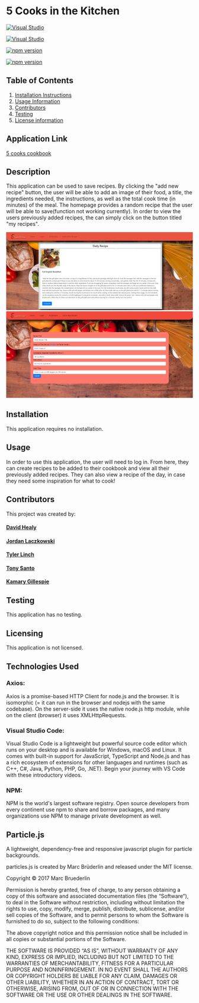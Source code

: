# 5 Cooks in the Kitchen

[![Visual Studio](https://badgen.net/badge/icon/visualstudio?icon=visualstudio&label)](https://visualstudio.microsoft.com)

[![Visual Studio](https://img.shields.io/badge/axios-%5E0.18.0-green.svg)](https://www.npmjs.com/package/axios) 

[![npm version](https://img.shields.io/npm/v/axios-api-versioning.svg)](https://npmjs.org/package/axios-api-versioning) 

[![npm version](https://badges.frapsoft.com/os/mit/mit.svg?v=103)](https://www.npmjs.com/package/particlesjs/v/2.1.0#version-1x) 

## Table of Contents

1. [Installation Instructions](#installation)
2. [Usage Information](#usage)
3. [Contributors](#contributors)
4. [Testing](#testing)
5. [License information](#licensing)

## Application Link

[5 cooks cookbook](https://agile-shore-26692.herokuapp.com/)

## Description

This application can be used to save recipes. By clicking the "add new recipe" button, the user will be able to add an image of their food, a title, the ingredients needed, the instructions, as well as the total cook time (in minutes) of the meal. The homepage provides a random recipe that the user will be able to save(function not working currently). In order to view the users previously added recipes, the can simply click on the button titled "my recipes".

![Deployed Application Screenshot](public/images/localhost_3001_.png)
![Deployed Application Screenshot](public/images/app.png)

## Installation

This application requires no installation.

## Usage

In order to use this application, the user will need to log in. From here, they can create recipes to be added to their cookbook and view all their previously added recipes. They can also view a recipe of the day, in case they need some inspiration for what to cook!

## Contributors

This project was created by:

#### [David Healy](https://github.com/dhealy83)

#### [Jordan Laczkowski](https://github.com/JordanLaczkowski)

#### [Tyler Linch](https://github.com/tjlinch)

#### [Tony Santo](https://github.com/tonymsanto)

#### [Kamary Gillespie](https://github.com/kamarygillespie43)

## Testing

This application has no testing.

## Licensing

This application is not licensed.

## Technologies Used

### Axios:

Axios is a promise-based HTTP Client for node.js and the browser. It is isomorphic (= it can run in the browser and nodejs with the same codebase). On the server-side it uses the native node.js http module, while on the client (browser) it uses XMLHttpRequests.

### Visual Studio Code:

Visual Studio Code is a lightweight but powerful source code editor which runs on your desktop and is available for Windows, macOS and Linux. It comes with built-in support for JavaScript, TypeScript and Node.js and has a rich ecosystem of extensions for other languages and runtimes (such as C++, C#, Java, Python, PHP, Go, .NET). Begin your journey with VS Code with these introductory videos.

### NPM:

NPM is the world's largest software registry. Open source developers from every continent use npm to share and borrow packages, and many organizations use NPM to manage private development as well.

## Particle.js

A lightweight, dependency-free and responsive javascript plugin for particle backgrounds.

particles.js is created by Marc Brüderlin and released under the MIT license.

Copyright © 2017 Marc Bruederlin

Permission is hereby granted, free of charge, to any person obtaining a copy
of this software and associated documentation files (the “Software”), to deal
in the Software without restriction, including without limitation the rights
to use, copy, modify, merge, publish, distribute, sublicense, and/or sell
copies of the Software, and to permit persons to whom the Software is
furnished to do so, subject to the following conditions:

The above copyright notice and this permission notice shall be included in
all copies or substantial portions of the Software.

THE SOFTWARE IS PROVIDED “AS IS”, WITHOUT WARRANTY OF ANY KIND, EXPRESS OR
IMPLIED, INCLUDING BUT NOT LIMITED TO THE WARRANTIES OF MERCHANTABILITY,
FITNESS FOR A PARTICULAR PURPOSE AND NONINFRINGEMENT. IN NO EVENT SHALL THE
AUTHORS OR COPYRIGHT HOLDERS BE LIABLE FOR ANY CLAIM, DAMAGES OR OTHER
LIABILITY, WHETHER IN AN ACTION OF CONTRACT, TORT OR OTHERWISE, ARISING FROM,
OUT OF OR IN CONNECTION WITH THE SOFTWARE OR THE USE OR OTHER DEALINGS IN
THE SOFTWARE.
